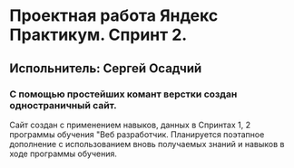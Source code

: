 # Проектная работа Яндекс Практикум. Спринт 2.
## Испольнитель: Сергей Осадчий
### С помощью простейших комант верстки создан одностраничный сайт.

Сайт создан с применением навыков, данных в Спринтах 1, 2 программы обучения "Веб разработчик.
Планируется поэтапное дополнение с использованием вновь получаемых знаний и навыков в ходе программы обучения.

